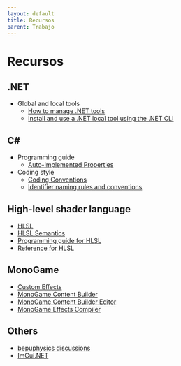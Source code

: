 ```yaml
---
layout: default
title: Recursos
parent: Trabajo
---
```


# Recursos

## .NET

- Global and local tools
  - [How to manage .NET tools](https://learn.microsoft.com/en-us/dotnet/core/tools/global-tools)
  - [Install and use a .NET local tool using the .NET CLI](https://learn.microsoft.com/en-us/dotnet/core/tools/local-tools-how-to-use)

## C#

- Programming guide
  - [Auto-Implemented Properties](https://learn.microsoft.com/en-us/dotnet/csharp/programming-guide/classes-and-structs/auto-implemented-properties)
- Coding style
  - [Coding Conventions](https://learn.microsoft.com/en-us/dotnet/csharp/fundamentals/coding-style/coding-conventions)
  - [Identifier naming rules and conventions](https://learn.microsoft.com/en-us/dotnet/csharp/fundamentals/coding-style/identifier-names)

## High-level shader language

- [HLSL](https://docs.microsoft.com/en-us/windows/win32/direct3dhlsl/dx-graphics-hlsl)
- [HLSL Semantics](https://docs.microsoft.com/en-us/windows/win32/direct3dhlsl/dx-graphics-hlsl-semantics)
- [Programming guide for HLSL](https://docs.microsoft.com/en-us/windows/win32/direct3dhlsl/dx-graphics-hlsl-pguide)
- [Reference for HLSL](https://docs.microsoft.com/en-us/windows/win32/direct3dhlsl/dx-graphics-hlsl-reference)

## MonoGame

- [Custom Effects](https://docs.monogame.net/articles/getting_started/content_pipeline/custom_effects.html)
- [MonoGame Content Builder](https://docs.monogame.net/articles/getting_started/tools/mgcb.html)
- [MonoGame Content Builder Editor](https://docs.monogame.net/articles/getting_started/tools/mgcb_editor.html)
- [MonoGame Effects Compiler](https://docs.monogame.net/articles/getting_started/tools/mgfxc.html)

## Others

- [bepuphysics discussions](https://github.com/bepu/bepuphysics2/discussions)
- [ImGui.NET](https://github.com/ImGuiNET/ImGui.NET)
